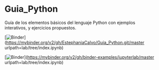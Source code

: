 # Guia_Python
Guía de los elementos básicos del lenguaje Python con ejemplos interativos, y ejercicios propuestos.

[![Binder](https://mybinder.org/badge_logo.svg)](https://mybinder.org/v2/gh/EstephaniaCalvo/Guia_Python.git/master urlpath=lab/tree/index.ipynb)

[![Binder](http://mybinder.org/badge_logo.svg)](https://mybinder.org/v2/gh/binder-examples/jupyterlab/master urlpath=lab/tree/index.ipynb)
